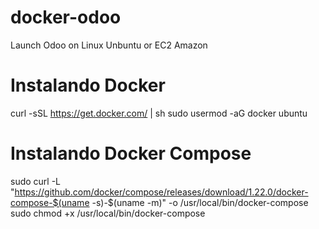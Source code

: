 # docker-odoo
Launch Odoo on Linux Unbuntu or EC2 Amazon


# Instalando Docker
curl -sSL https://get.docker.com/ | sh
sudo usermod -aG docker ubuntu
# Instalando Docker Compose
sudo curl -L "https://github.com/docker/compose/releases/download/1.22.0/docker-compose-$(uname -s)-$(uname -m)" -o /usr/local/bin/docker-compose
sudo chmod +x /usr/local/bin/docker-compose

